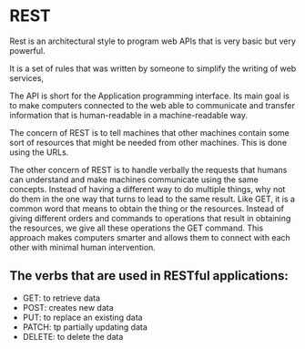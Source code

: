 # REST

Rest is an architectural style to program web APIs that is very basic but very powerful.

It is a set of rules that was written by someone to simplify the writing of web services,

The API is short for the Application programming interface. Its main goal is to make computers connected to the web able to communicate and transfer information that is human-readable in a machine-readable way.

The concern of REST is to tell machines that other machines contain some sort of resources that might be needed from other machines. This is done using the URLs.

The other concern of REST is to handle verbally the requests that humans can understand and make machines communicate using the same concepts. Instead of having a different way to do multiple things, why not do them in the one way that turns to lead to the same result. Like GET, it is a common word that means to obtain the thing or the resources. Instead of giving different orders and commands to operations that result in obtaining the resources, we give all these operations the GET command. This approach makes computers smarter and allows them to connect with each other with minimal human intervention.

## The verbs that are used in RESTful applications:

* GET: to retrieve data
* POST: creates new data
* PUT: to replace an existing data
* PATCH: tp partially updating data
* DELETE: to delete the data
